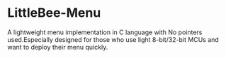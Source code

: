 # LittleBee-Menu
A lightweight menu implementation in C language with No pointers used.Especially designed for those who use light 8-bit/32-bit MCUs and want to deploy their menu quickly.
